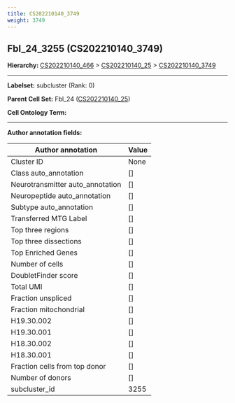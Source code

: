 ```yaml
---
title: CS202210140_3749
weight: 3749
---
```

## Fbl_24_3255 (CS202210140_3749)
<b>Hierarchy: </b>
[CS202210140_466](../CS202210140_466) >
[CS202210140_25](../CS202210140_25) >
[CS202210140_3749](../CS202210140_3749)

---


**Labelset:** subcluster (Rank: 0)

**Parent Cell Set:** Fbl_24 ([CS202210140_25](../CS202210140_25))



**Cell Ontology Term:** 

[MARKER GENES.]: #


---

[TRANSFERRED ANNOTATIONS.]: #


[AUTHOR ANNOTATION FIELDS.]: #


**Author annotation fields:**

| Author annotation | Value |
|-------------------|-------|
|Cluster ID|None|
|Class auto_annotation|[]|
|Neurotransmitter auto_annotation|[]|
|Neuropeptide auto_annotation|[]|
|Subtype auto_annotation|[]|
|Transferred MTG Label|[]|
|Top three regions|[]|
|Top three dissections|[]|
|Top Enriched Genes|[]|
|Number of cells|[]|
|DoubletFinder score|[]|
|Total UMI|[]|
|Fraction unspliced|[]|
|Fraction mitochondrial|[]|
|H19.30.002|[]|
|H19.30.001|[]|
|H18.30.002|[]|
|H18.30.001|[]|
|Fraction cells from top donor|[]|
|Number of donors|[]|
|subcluster_id|3255|
